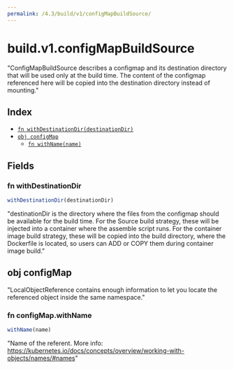 ```yaml
---
permalink: /4.3/build/v1/configMapBuildSource/
---
```


# build.v1.configMapBuildSource

"ConfigMapBuildSource describes a configmap and its destination directory that will be used only at the build time. The content of the configmap referenced here will be copied into the destination directory instead of mounting."

## Index

* [`fn withDestinationDir(destinationDir)`](#fn-withdestinationdir)
* [`obj configMap`](#obj-configmap)
  * [`fn withName(name)`](#fn-configmapwithname)

## Fields

### fn withDestinationDir

```ts
withDestinationDir(destinationDir)
```

"destinationDir is the directory where the files from the configmap should be available for the build time. For the Source build strategy, these will be injected into a container where the assemble script runs. For the container image build strategy, these will be copied into the build directory, where the Dockerfile is located, so users can ADD or COPY them during container image build."

## obj configMap

"LocalObjectReference contains enough information to let you locate the referenced object inside the same namespace."

### fn configMap.withName

```ts
withName(name)
```

"Name of the referent. More info: https://kubernetes.io/docs/concepts/overview/working-with-objects/names/#names"